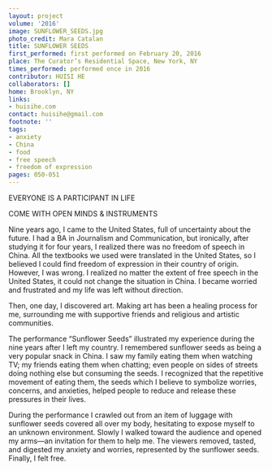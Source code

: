```yaml
---
layout: project
volume: '2016'
image: SUNFLOWER_SEEDS.jpg
photo_credit: Mara Catalan
title: SUNFLOWER SEEDS
first_performed: first performed on February 20, 2016
place: The Curator’s Residential Space, New York, NY
times_performed: performed once in 2016
contributor: HUISI HE
collaborators: []
home: Brooklyn, NY
links:
- huisihe.com
contact: huisihe@gmail.com
footnote: ''
tags:
- anxiety
- China
- food
- free speech
- freedom of expression
pages: 050-051
---
```


EVERYONE IS A PARTICIPANT IN LIFE

COME WITH OPEN MINDS & INSTRUMENTS

Nine years ago, I came to the United States, full of uncertainty about the future. I had a BA in Journalism and Communication, but ironically, after studying it for four years, I realized there was no freedom of speech in China. All the textbooks we used were translated in the United States, so I believed I could find freedom of expression in their country of origin. However, I was wrong. I realized no matter the extent of free speech in the United States, it could not change the situation in China. I became worried and frustrated and my life was left without direction.

Then, one day, I discovered art. Making art has been a healing process for me, surrounding me with supportive friends and religious and artistic communities.

The performance “Sunflower Seeds” illustrated my experience during the nine years after I left my country. I remembered sunflower seeds as being a very popular snack in China. I saw my family eating them when watching TV; my friends eating them when chatting; even people on sides of streets doing nothing else but consuming the seeds. I recognized that the repetitive movement of eating them, the seeds which I believe to symbolize worries, concerns, and anxieties, helped people to reduce and release these pressures in their lives.

During the performance I crawled out from an item of luggage with sunflower seeds covered all over my body, hesitating to expose myself to an unknown environment. Slowly I walked toward the audience and opened my arms—an invitation for them to help me. The viewers removed, tasted, and digested my anxiety and worries, represented by the sunflower seeds. Finally, I felt free.
